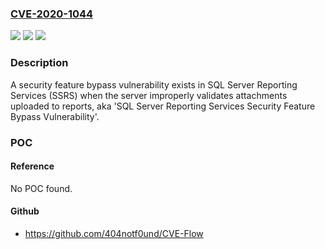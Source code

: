 ### [CVE-2020-1044](https://cve.mitre.org/cgi-bin/cvename.cgi?name=CVE-2020-1044)
![](https://img.shields.io/static/v1?label=Product&message=SQL%20Server%202019%20Reporting%20Services&color=blue)
![](https://img.shields.io/static/v1?label=Version&message=n%2Fa&color=blue)
![](https://img.shields.io/static/v1?label=Vulnerability&message=Security%20Feature%20Bypass&color=brighgreen)

### Description

A security feature bypass vulnerability exists in SQL Server Reporting Services (SSRS) when the server improperly validates attachments uploaded to reports, aka 'SQL Server Reporting Services Security Feature Bypass Vulnerability'.

### POC

#### Reference
No POC found.

#### Github
- https://github.com/404notf0und/CVE-Flow

